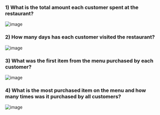 ### 1) What is the total amount each customer spent at the restaurant?

![image](https://user-images.githubusercontent.com/72626506/138113898-4a82b5ed-fdcf-42af-a070-870ee31d6181.png)

### 2) How many days has each customer visited the restaurant?

![image](https://user-images.githubusercontent.com/72626506/138115666-ce447b19-b050-46f4-a290-00723722bf2c.png)

### 3) What was the first item from the menu purchased by each customer?

![image](https://user-images.githubusercontent.com/72626506/138131789-f40b7e62-06df-4d77-b52e-40d7c2d867b7.png)

### 4) What is the most purchased item on the menu and how many times was it purchased by all customers?

![image](https://user-images.githubusercontent.com/72626506/138149756-131b5a83-9cfa-4bcc-9fc9-7f3b9230a921.png)




